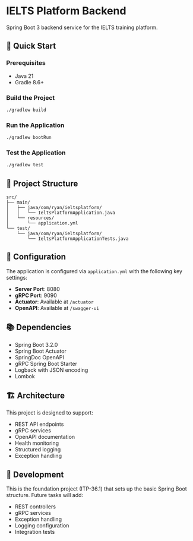 # IELTS Platform Backend

Spring Boot 3 backend service for the IELTS training platform.

## 🚀 Quick Start

### Prerequisites
- Java 21
- Gradle 8.6+

### Build the Project
```bash
./gradlew build
```

### Run the Application
```bash
./gradlew bootRun
```

### Test the Application
```bash
./gradlew test
```

## 📁 Project Structure

```
src/
├── main/
│   ├── java/com/ryan/ieltsplatform/
│   │   └── IeltsPlatformApplication.java
│   └── resources/
│       └── application.yml
└── test/
    └── java/com/ryan/ieltsplatform/
        └── IeltsPlatformApplicationTests.java
```

## 🔧 Configuration

The application is configured via `application.yml` with the following key settings:

- **Server Port**: 8080
- **gRPC Port**: 9090
- **Actuator**: Available at `/actuator`
- **OpenAPI**: Available at `/swagger-ui`

## 📚 Dependencies

- Spring Boot 3.2.0
- Spring Boot Actuator
- SpringDoc OpenAPI
- gRPC Spring Boot Starter
- Logback with JSON encoding
- Lombok

## 🏗️ Architecture

This project is designed to support:
- REST API endpoints
- gRPC services
- OpenAPI documentation
- Health monitoring
- Structured logging
- Exception handling

## 📝 Development

This is the foundation project (ITP-36.1) that sets up the basic Spring Boot structure. Future tasks will add:
- REST controllers
- gRPC services
- Exception handling
- Logging configuration
- Integration tests

